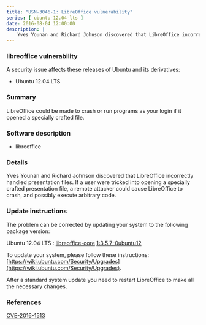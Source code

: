 ```yaml
---
title: "USN-3046-1: LibreOffice vulnerability"
series: [ ubuntu-12.04-lts ]
date: 2016-08-04 12:00:00
description: |
    Yves Younan and Richard Johnson discovered that LibreOffice incorrectly handled presentation files. If a user were tricked into opening a specially crafted presentation file, a remote attacker could cause LibreOffice to crash, and possibly execute arbitrary code. 
--- 
```

 
### libreoffice vulnerability

A security issue affects these releases of Ubuntu and its derivatives:

* Ubuntu 12.04 LTS

### Summary

LibreOffice could be made to crash or run programs as your login if it opened a specially crafted file.

### Software description

* libreoffice 

### Details

Yves Younan and Richard Johnson discovered that LibreOffice incorrectly handled presentation files. If a user were tricked into opening a specially crafted presentation file, a remote attacker could cause LibreOffice to crash, and possibly execute arbitrary code. 

### Update instructions

The problem can be corrected by updating your system to the following package version:

Ubuntu 12.04 LTS
 : [libreoffice-core](https://launchpad.net/ubuntu/+source/libreoffice) <span> [1:3.5.7-0ubuntu12](https://launchpad.net/ubuntu/+source/libreoffice/1:3.5.7-0ubuntu12) </span> 

To update your system, please follow these instructions: [https://wiki.ubuntu.com/Security/Upgrades](https://wiki.ubuntu.com/Security/Upgrades).

After a standard system update you need to restart LibreOffice to make all the necessary changes. 

### References

 [CVE-2016-1513](http://people.ubuntu.com/~ubuntu-security/cve/CVE-2016-1513)
 
